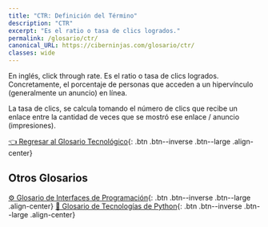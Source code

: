 ```yaml
---
title: "CTR: Definición del Término"
description: "CTR"
excerpt: "Es el ratio o tasa de clics logrados."
permalink: /glosario/ctr/
canonical_URL: https://ciberninjas.com/glosario/ctr/
classes: wide
---
```


En inglés, click through rate. Es el ratio o tasa de clics logrados. Concretamente, el porcentaje de personas que acceden a un hipervínculo (generalmente un anuncio) en línea.

La tasa de clics, se calcula tomando el número de clics que recibe un enlace entre la cantidad de veces que se mostró ese enlace / anuncio (impresiones).

[👈 Regresar al Glosario Tecnológico](/glosario/){: .btn .btn--inverse .btn--large .align-center}

<script async src="https://pagead2.googlesyndication.com/pagead/js/adsbygoogle.js"></script>
<ins class="adsbygoogle"
     style="display:block; text-align:center;"
     data-ad-layout="in-article"
     data-ad-format="fluid"
     data-ad-client="ca-pub-9630764103400456"
     data-ad-slot="3229974124"></ins>
<script>
     (adsbygoogle = window.adsbygoogle || []).push({});
</script>

## Otros Glosarios

[⚙ Glosario de Interfaces de Programación](/glosario/completo-interfaces-programacion/){: .btn .btn--inverse .btn--large .align-center}
[🐍 Glosario de Tecnologías de Python](/glosario/completo-tecnologias-python/){: .btn .btn--inverse .btn--large .align-center}
